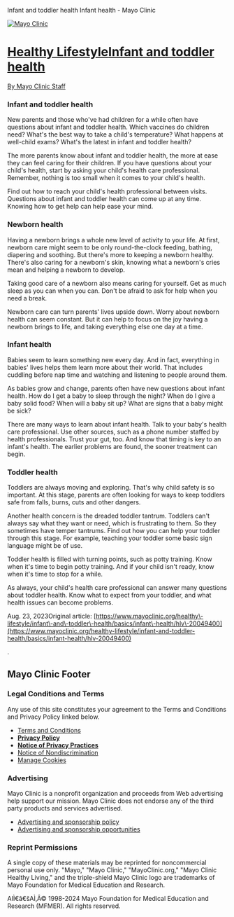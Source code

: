 




 Infant and toddler health Infant health \- Mayo Clinic



















[![Mayo Clinic](/-/media/images/mayologo.svg "Mayo Clinic")](/)



[Healthy Lifestyle](/healthy-lifestyle)[Infant and toddler health](/healthy-lifestyle/infant-and-toddler-health/basics/infant-and-toddler-health/hlv-20049400)
=======================================================================================================================




[By Mayo Clinic Staff](/about-this-site/meet-our-medical-editors)
### Infant and toddler health

New parents and those who've had children for a while often have questions about infant and toddler health. Which vaccines do children need? What's the best way to take a child's temperature? What happens at well\-child exams? What's the latest in infant and toddler health?


The more parents know about infant and toddler health, the more at ease they can feel caring for their children. If you have questions about your child's health, start by asking your child's health care professional. Remember, nothing is too small when it comes to your child's health.


Find out how to reach your child's health professional between visits. Questions about infant and toddler health can come up at any time. Knowing how to get help can help ease your mind.

### Newborn health

Having a newborn brings a whole new level of activity to your life. At first, newborn care might seem to be only round\-the\-clock feeding, bathing, diapering and soothing. But there's more to keeping a newborn healthy. There's also caring for a newborn's skin, knowing what a newborn's cries mean and helping a newborn to develop.


Taking good care of a newborn also means caring for yourself. Get as much sleep as you can when you can. Don't be afraid to ask for help when you need a break.


Newborn care can turn parents' lives upside down. Worry about newborn health can seem constant. But it can help to focus on the joy having a newborn brings to life, and taking everything else one day at a time.

### Infant health

Babies seem to learn something new every day. And in fact, everything in babies' lives helps them learn more about their world. That includes cuddling before nap time and watching and listening to people around them.


As babies grow and change, parents often have new questions about infant health. How do I get a baby to sleep through the night? When do I give a baby solid food? When will a baby sit up? What are signs that a baby might be sick?


There are many ways to learn about infant health. Talk to your baby's health care professional. Use other sources, such as a phone number staffed by health professionals. Trust your gut, too. And know that timing is key to an infant's health. The earlier problems are found, the sooner treatment can begin.

### Toddler health

Toddlers are always moving and exploring. That's why child safety is so important. At this stage, parents are often looking for ways to keep toddlers safe from falls, burns, cuts and other dangers.


Another health concern is the dreaded toddler tantrum. Toddlers can't always say what they want or need, which is frustrating to them. So they sometimes have temper tantrums. Find out how you can help your toddler through this stage. For example, teaching your toddler some basic sign language might be of use.


Toddler health is filled with turning points, such as potty training. Know when it's time to begin potty training. And if your child isn't ready, know when it's time to stop for a while.


As always, your child's health care professional can answer many questions about toddler health. Know what to expect from your toddler, and what health issues can become problems.


Aug. 23, 2023Original article: [https://www.mayoclinic.org/healthy\-lifestyle/infant\-and\-toddler\-health/basics/infant\-health/hlv\-20049400](https://www.mayoclinic.org/healthy-lifestyle/infant-and-toddler-health/basics/infant-health/hlv-20049400)





 .

 

Mayo Clinic Footer
------------------



### Legal Conditions and Terms

Any use of this site constitutes your agreement to the Terms and Conditions and Privacy Policy linked below.
* [Terms and Conditions](/about-this-site/terms-conditions-use-policy)
* **[Privacy Policy](/about-this-site/privacy-policy)**
* **[Notice of Privacy Practices](https://www.mayo.edu/pmts/mc5200-mc5299/mc5256-01.pdf)**
* [Notice of Nondiscrimination](https://mcforms.mayo.edu/mc2500-mc2599/mc2570-61.pdf)
* [Manage Cookies](#)


### Advertising

Mayo Clinic is a nonprofit organization and proceeds from Web advertising help support our mission. Mayo Clinic does not endorse any of the third party products and services advertised.

* [Advertising and sponsorship policy](/about-this-site/advertising-sponsorship-policy)
* [Advertising and sponsorship opportunities](/about-this-site/advertising-sponsorship)
### Reprint Permissions

A single copy of these materials may be reprinted for noncommercial personal use only. "Mayo," "Mayo Clinic," "MayoClinic.org," "Mayo Clinic Healthy Living," and the triple\-shield Mayo Clinic logo are trademarks of Mayo Foundation for Medical Education and Research.

AIÌ€â€šAÌ‚Â© 1998\-2024 Mayo Foundation for Medical Education and Research (MFMER). All rights reserved.




